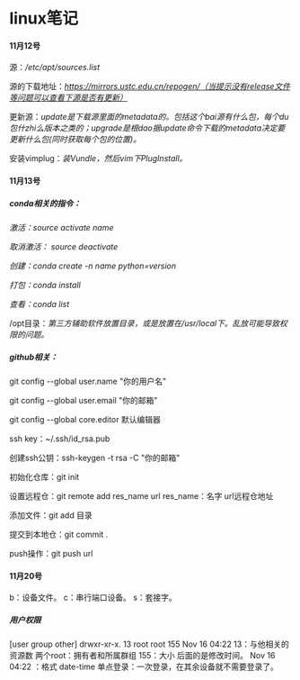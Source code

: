 # linux笔记

#### 11月12号

源：*/etc/apt/sources.list*

源的下载地址：*https://mirrors.ustc.edu.cn/repogen/（当提示没有release文件等问题可以查看下源是否有更新）*

更新源：*update是下载源里面的metadata的。包括这个bai源有什么包，每个du包什zhi么版本之类的；upgrade是根dao据update命令下载的metadata决定要更新什么包(同时获取每个包的位置)。*

安装vimplug：*装Vundle，然后vim下PlugInstall。*

#### 11月13号

##### conda相关的指令：

*激活：source activate name*

*取消激活： source deactivate*

*创建：conda create -n name python=version*

*打包：conda install* 

*查看：conda list*



/opt目录：*第三方辅助软件放置目录，或是放置在/usr/local下。乱放可能导致权限的问题。*



##### github相关：

git config --global user.name "你的用户名" 

git config --global user.email "你的邮箱"

git config --global core.editor 默认编辑器

ssh key：~/.ssh/id_rsa.pub

创建ssh公钥：ssh-keygen -t rsa -C "你的邮箱"

初始化仓库：git init

设置远程仓：git remote add res_name url  res_name：名字  url远程仓地址

添加文件：git add 目录

提交到本地仓：git commit .

push操作：git push url

#### 11月20号
b：设备文件。
c：串行端口设备。
s：套接字。

##### 用户权限
[user group other]
drwxr-xr-x. 13 root root   155 Nov 16 04:22 
13：与他相关的资源数
两个root：拥有者和所属群组
155：大小
后面的是修改时间。
Nov 16 04:22 ：格式  date-time
单点登录：一次登录，在其余设备就不需要登录了。



